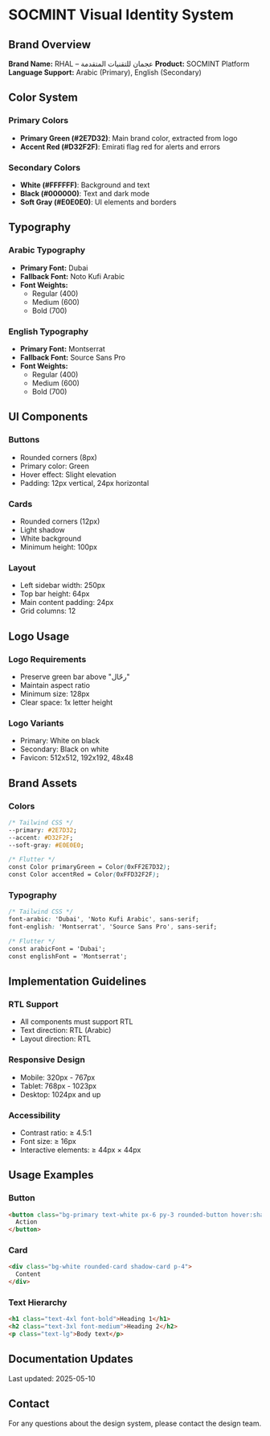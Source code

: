 # SOCMINT Visual Identity System

## Brand Overview
**Brand Name:** RHAL – عجمان للتقنيات المتقدمة
**Product:** SOCMINT Platform
**Language Support:** Arabic (Primary), English (Secondary)

## Color System

### Primary Colors
- **Primary Green (#2E7D32)**: Main brand color, extracted from logo
- **Accent Red (#D32F2F)**: Emirati flag red for alerts and errors

### Secondary Colors
- **White (#FFFFFF)**: Background and text
- **Black (#000000)**: Text and dark mode
- **Soft Gray (#E0E0E0)**: UI elements and borders

## Typography

### Arabic Typography
- **Primary Font:** Dubai
- **Fallback Font:** Noto Kufi Arabic
- **Font Weights:**
  - Regular (400)
  - Medium (600)
  - Bold (700)

### English Typography
- **Primary Font:** Montserrat
- **Fallback Font:** Source Sans Pro
- **Font Weights:**
  - Regular (400)
  - Medium (600)
  - Bold (700)

## UI Components

### Buttons
- Rounded corners (8px)
- Primary color: Green
- Hover effect: Slight elevation
- Padding: 12px vertical, 24px horizontal

### Cards
- Rounded corners (12px)
- Light shadow
- White background
- Minimum height: 100px

### Layout
- Left sidebar width: 250px
- Top bar height: 64px
- Main content padding: 24px
- Grid columns: 12

## Logo Usage

### Logo Requirements
- Preserve green bar above "رحّال"
- Maintain aspect ratio
- Minimum size: 128px
- Clear space: 1x letter height

### Logo Variants
- Primary: White on black
- Secondary: Black on white
- Favicon: 512x512, 192x192, 48x48

## Brand Assets

### Colors
```css
/* Tailwind CSS */
--primary: #2E7D32;
--accent: #D32F2F;
--soft-gray: #E0E0E0;

/* Flutter */
const Color primaryGreen = Color(0xFF2E7D32);
const Color accentRed = Color(0xFFD32F2F);
```

### Typography
```css
/* Tailwind CSS */
font-arabic: 'Dubai', 'Noto Kufi Arabic', sans-serif;
font-english: 'Montserrat', 'Source Sans Pro', sans-serif;

/* Flutter */
const arabicFont = 'Dubai';
const englishFont = 'Montserrat';
```

## Implementation Guidelines

### RTL Support
- All components must support RTL
- Text direction: RTL (Arabic)
- Layout direction: RTL

### Responsive Design
- Mobile: 320px - 767px
- Tablet: 768px - 1023px
- Desktop: 1024px and up

### Accessibility
- Contrast ratio: ≥ 4.5:1
- Font size: ≥ 16px
- Interactive elements: ≥ 44px × 44px

## Usage Examples

### Button
```html
<button class="bg-primary text-white px-6 py-3 rounded-button hover:shadow-lg">
  Action
</button>
```

### Card
```html
<div class="bg-white rounded-card shadow-card p-4">
  Content
</div>
```

### Text Hierarchy
```html
<h1 class="text-4xl font-bold">Heading 1</h1>
<h2 class="text-3xl font-medium">Heading 2</h2>
<p class="text-lg">Body text</p>
```

## Documentation Updates
Last updated: 2025-05-10

## Contact
For any questions about the design system, please contact the design team.
